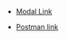 
- [Modal Link](https://app.eraser.io/workspace/tjkccMUkZbazKAkxTExP)

- [Postman link](https://documenter.getpostman.com/view/25728232/2s9Yyy8yXr)